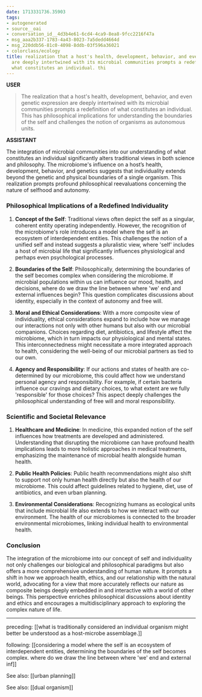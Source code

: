 ```yaml
---
date: 1713331736.35903
tags:
- autogenerated
- source__oai
- conversation_id__4d3b4e61-6cd4-4ca9-8ea8-9fcc2216f47a
- msg_aaa2b337-1783-4a43-8023-7a5dedd4664d
- msg_220ddb56-81c0-4098-8ddb-03f596a36021
- colorclass/ecology
title: realization that a host's health, development, behavior, and even genetic expression
  are deeply intertwined with its microbial communities prompts a redefinition of
  what constitutes an individual. thi
---
```


**USER**

>The realization that a host's health, development, behavior, and even genetic expression are deeply intertwined with its microbial communities prompts a redefinition of what constitutes an individual. This has philosophical implications for understanding the boundaries of the self and challenges the notion of organisms as autonomous units.


**ASSISTANT**

The integration of microbial communities into our understanding of what constitutes an individual significantly alters traditional views in both science and philosophy. The microbiome's influence on a host’s health, development, behavior, and genetics suggests that individuality extends beyond the genetic and physical boundaries of a single organism. This realization prompts profound philosophical reevaluations concerning the nature of selfhood and autonomy.

### Philosophical Implications of a Redefined Individuality

1. **Concept of the Self**: Traditional views often depict the self as a singular, coherent entity operating independently. However, the recognition of the microbiome's role introduces a model where the self is an ecosystem of interdependent entities. This challenges the notion of a unified self and instead suggests a pluralistic view, where 'self' includes a host of microbial life that significantly influences physiological and perhaps even psychological processes.

2. **Boundaries of the Self**: Philosophically, determining the boundaries of the self becomes complex when considering the microbiome. If microbial populations within us can influence our mood, health, and decisions, where do we draw the line between where 'we' end and external influences begin? This question complicates discussions about identity, especially in the context of autonomy and free will.

3. **Moral and Ethical Considerations**: With a more composite view of individuality, ethical considerations expand to include how we manage our interactions not only with other humans but also with our microbial companions. Choices regarding diet, antibiotics, and lifestyle affect the microbiome, which in turn impacts our physiological and mental states. This interconnectedness might necessitate a more integrated approach to health, considering the well-being of our microbial partners as tied to our own.

4. **Agency and Responsibility**: If our actions and states of health are co-determined by our microbiome, this could affect how we understand personal agency and responsibility. For example, if certain bacteria influence our cravings and dietary choices, to what extent are we fully 'responsible' for those choices? This aspect deeply challenges the philosophical understanding of free will and moral responsibility.

### Scientific and Societal Relevance

1. **Healthcare and Medicine**: In medicine, this expanded notion of the self influences how treatments are developed and administered. Understanding that disrupting the microbiome can have profound health implications leads to more holistic approaches in medical treatments, emphasizing the maintenance of microbial health alongside human health.

2. **Public Health Policies**: Public health recommendations might also shift to support not only human health directly but also the health of our microbiome. This could affect guidelines related to hygiene, diet, use of antibiotics, and even urban planning.

3. **Environmental Considerations**: Recognizing humans as ecological units that include microbial life also extends to how we interact with our environment. The health of our microbiomes is connected to the broader environmental microbiomes, linking individual health to environmental health.

### Conclusion

The integration of the microbiome into our concept of self and individuality not only challenges our biological and philosophical paradigms but also offers a more comprehensive understanding of human nature. It prompts a shift in how we approach health, ethics, and our relationship with the natural world, advocating for a view that more accurately reflects our nature as composite beings deeply embedded in and interactive with a world of other beings. This perspective enriches philosophical discussions about identity and ethics and encourages a multidisciplinary approach to exploring the complex nature of life.


---

preceding: [[what is traditionally considered an individual organism might better be understood as a host-microbe assemblage.]]  


following: [[considering a model where the self is an ecosystem of interdependent entities, determining the boundaries of the self becomes complex. where do we draw the line between where 'we' end and external inf]]

See also: [[urban planning]]


See also: [[dual organism]]